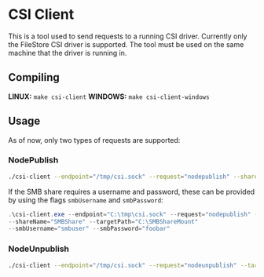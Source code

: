 # CSI Client

This is a tool used to send requests to a running CSI driver. Currently only the FileStore CSI driver is supported.
The tool must be used on the same machine that the driver is running in.

## Compiling
**LINUX:** `make csi-client`
**WINDOWS:** `make csi-client-windows`

## Usage
As of now, only two types of requests are supported:
### NodePublish
```bash
./csi-client --endpoint="/tmp/csi.sock" --request="nodepublish" --shareAddr="localhost" --shareName="SMBShare" --targetPath="/smbsharemount"
```

If the SMB share requires a username and password, these can be provided by using the flags `smbUsername` and `smbPassword`:
```Powershell
.\csi-client.exe --endpoint="C:\tmp\csi.sock" --request="nodepublish" --shareAddr="localhost"
--shareName="SMBShare" --targetPath="C:\SMBShareMount"
--smbUsername="smbuser" --smbPassword="foobar"
```

### NodeUnpublish
```bash
./csi-client --endpoint="/tmp/csi.sock" --request="nodeunpublish" --targetPath="smbsharemount"
```